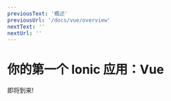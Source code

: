 ```yaml
---
previousText: '概述'
previousUrl: '/docs/vue/overview'
nextText: ''
nextUrl: ''
---
```


# 你的第一个 Ionic 应用：Vue

即将到来!